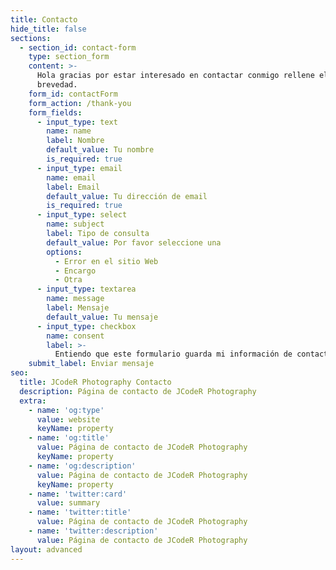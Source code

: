 ```yaml
---
title: Contacto
hide_title: false
sections:
  - section_id: contact-form
    type: section_form
    content: >-
      Hola gracias por estar interesado en contactar conmigo rellene el formulario e intentaré contestarle en la menor
      brevedad.
    form_id: contactForm
    form_action: /thank-you
    form_fields:
      - input_type: text
        name: name
        label: Nombre
        default_value: Tu nombre
        is_required: true
      - input_type: email
        name: email
        label: Email
        default_value: Tu dirección de email
        is_required: true
      - input_type: select
        name: subject
        label: Tipo de consulta
        default_value: Por favor seleccione una
        options:
          - Error en el sitio Web
          - Encargo
          - Otra
      - input_type: textarea
        name: message
        label: Mensaje
        default_value: Tu mensaje
      - input_type: checkbox
        name: consent
        label: >-
          Entiendo que este formulario guarda mi información de contacto para posteriormente ser contactado.
    submit_label: Enviar mensaje
seo:
  title: JCodeR Photography Contacto
  description: Página de contacto de JCodeR Photography
  extra:
    - name: 'og:type'
      value: website
      keyName: property
    - name: 'og:title'
      value: Página de contacto de JCodeR Photography
      keyName: property
    - name: 'og:description'
      value: Página de contacto de JCodeR Photography
      keyName: property
    - name: 'twitter:card'
      value: summary
    - name: 'twitter:title'
      value: Página de contacto de JCodeR Photography
    - name: 'twitter:description'
      value: Página de contacto de JCodeR Photography
layout: advanced
---
```

